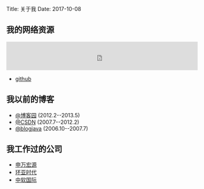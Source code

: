 Title: 关于我
Date: 2017-10-08


## 我的网络资源

<iframe width="100%" height="75" class="share_self"  frameborder="0" scrolling="no" src="http://widget.weibo.com/weiboshow/index.php?language=&width=0&height=75&fansRow=2&ptype=1&speed=0&skin=1&isTitle=0&noborder=0&isWeibo=0&isFans=0&uid=1878878250&verifier=b193b9de&dpc=1"></iframe>

- [github](https://github.com/holbrook)


## 我以前的博客

- [@博客园](http://www.cnblogs.com/holbrook/) (2012.2--2013.5)
- [@CSDN](http://blog.csdn.net/thinkinside/) (2007.7--2012.2)
- [@blogjava](http://www.blogjava.net/wanghaikuo) (2006.10--2007.7)

## 我工作过的公司

- [申万宏源](http://www.swhysc.com)
- [环亚时代](http://www.mdcl.com.cn/)
- [中软国际](http://www.chinasofti.com/)
